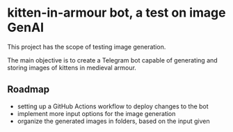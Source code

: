 # kitten-in-armour bot, a test on image GenAI

This project has the scope of testing image generation.

The main objective is to create a Telegram bot capable of generating and storing images of kittens in medieval armour.

## Roadmap

- setting up a GitHub Actions workflow to deploy changes to the bot
- implement more input options for the image generation
- organize the generated images in folders, based on the input given